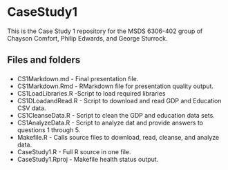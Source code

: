 # CaseStudy1
This is the Case Study 1 repository for the MSDS 6306-402 group of Chayson Comfort, Philip Edwards, and George Sturrock. 

## Files and folders
###
* CS1Markdown.md - Final presentation file. 
* CS1Markdown.Rmd - RMarkdown file for presentation quality output. 
* CS1LoadLibraries.R -Script to load required libraries
* CS1DLoadandRead.R - Script to download and read GDP and Education CSV data.
* CS1CleanseData.R - Script to clean the GDP and education data sets.
* CS1AnalyzeData.R - Script to analyze dat and provide answers to questions 1 through 5. 
* Makefile.R - Calls source files to download, read, cleanse, and analyze data. 
* CaseStudy1.R - Full R source in one file. 
* CaseStudy1.Rproj - Makefile health status output.  
